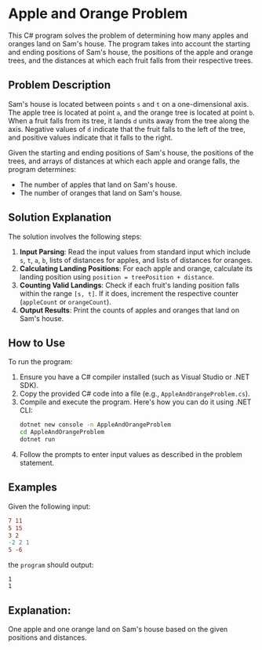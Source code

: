 # Apple and Orange Problem

This C# program solves the problem of determining how many apples and oranges land on Sam's house. The program takes into account the starting and ending positions of Sam's house, the positions of the apple and orange trees, and the distances at which each fruit falls from their respective trees.

## Problem Description

Sam's house is located between points `s` and `t` on a one-dimensional axis. The apple tree is located at point `a`, and the orange tree is located at point `b`. When a fruit falls from its tree, it lands `d` units away from the tree along the axis. Negative values of `d` indicate that the fruit falls to the left of the tree, and positive values indicate that it falls to the right.

Given the starting and ending positions of Sam's house, the positions of the trees, and arrays of distances at which each apple and orange falls, the program determines:
- The number of apples that land on Sam's house.
- The number of oranges that land on Sam's house.

## Solution Explanation

The solution involves the following steps:
1. **Input Parsing**: Read the input values from standard input which include `s`, `t`, `a`, `b`, lists of distances for apples, and lists of distances for oranges.
2. **Calculating Landing Positions**: For each apple and orange, calculate its landing position using `position = treePosition + distance`.
3. **Counting Valid Landings**: Check if each fruit's landing position falls within the range `[s, t]`. If it does, increment the respective counter (`appleCount` or `orangeCount`).
4. **Output Results**: Print the counts of apples and oranges that land on Sam's house.

## How to Use

To run the program:
1. Ensure you have a C# compiler installed (such as Visual Studio or .NET SDK).
2. Copy the provided C# code into a file (e.g., `AppleAndOrangeProblem.cs`).
3. Compile and execute the program. Here's how you can do it using .NET CLI:
     ```bash
   dotnet new console -n AppleAndOrangeProblem
   cd AppleAndOrangeProblem
   dotnet run
    ```
4. Follow the prompts to enter input values as described in the problem statement. 

## Examples 
Given the following input:
``` diff
7 11
5 15
3 2
-2 2 1
5 -6
```
the `program` should output:
```
1
1
```
## Explanation:
  One apple and one orange land on Sam's house based on the given positions and distances.
